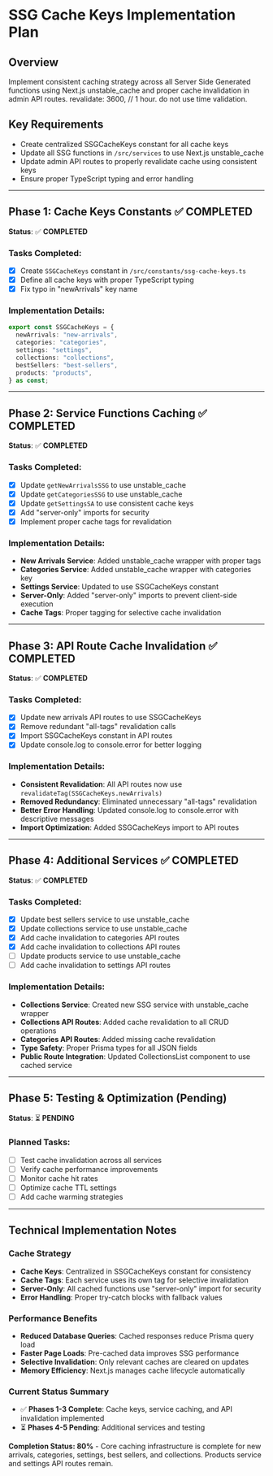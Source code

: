 # SSG Cache Keys Implementation Plan

## Overview

Implement consistent caching strategy across all Server Side Generated functions using Next.js unstable_cache and proper cache invalidation in admin API routes.
revalidate: 3600, // 1 hour. do not use time validation.

## Key Requirements

- Create centralized SSGCacheKeys constant for all cache keys
- Update all SSG functions in `/src/services` to use Next.js unstable_cache
- Update admin API routes to properly revalidate cache using consistent keys
- Ensure proper TypeScript typing and error handling

---

## Phase 1: Cache Keys Constants ✅ COMPLETED

**Status**: ✅ **COMPLETED**

### Tasks Completed:

- [x] Create `SSGCacheKeys` constant in `/src/constants/ssg-cache-keys.ts`
- [x] Define all cache keys with proper TypeScript typing
- [x] Fix typo in "newArrivals" key name

### Implementation Details:

```typescript
export const SSGCacheKeys = {
  newArrivals: "new-arrivals",
  categories: "categories",
  settings: "settings",
  collections: "collections",
  bestSellers: "best-sellers",
  products: "products",
} as const;
```

---

## Phase 2: Service Functions Caching ✅ COMPLETED

**Status**: ✅ **COMPLETED**

### Tasks Completed:

- [x] Update `getNewArrivalsSSG` to use unstable_cache
- [x] Update `getCategoriesSSG` to use unstable_cache
- [x] Update `getSettingsSA` to use consistent cache keys
- [x] Add "server-only" imports for security
- [x] Implement proper cache tags for revalidation

### Implementation Details:

- **New Arrivals Service**: Added unstable_cache wrapper with proper tags
- **Categories Service**: Added unstable_cache wrapper with categories key
- **Settings Service**: Updated to use SSGCacheKeys constant
- **Server-Only**: Added "server-only" imports to prevent client-side execution
- **Cache Tags**: Proper tagging for selective cache invalidation

---

## Phase 3: API Route Cache Invalidation ✅ COMPLETED

**Status**: ✅ **COMPLETED**

### Tasks Completed:

- [x] Update new arrivals API routes to use SSGCacheKeys
- [x] Remove redundant "all-tags" revalidation calls
- [x] Import SSGCacheKeys constant in API routes
- [x] Update console.log to console.error for better logging

### Implementation Details:

- **Consistent Revalidation**: All API routes now use `revalidateTag(SSGCacheKeys.newArrivals)`
- **Removed Redundancy**: Eliminated unnecessary "all-tags" revalidation
- **Better Error Handling**: Updated console.log to console.error with descriptive messages
- **Import Optimization**: Added SSGCacheKeys import to API routes

---

## Phase 4: Additional Services ✅ COMPLETED

**Status**: ✅ **COMPLETED**

### Tasks Completed:

- [x] Update best sellers service to use unstable_cache
- [x] Update collections service to use unstable_cache
- [x] Add cache invalidation to categories API routes
- [x] Add cache invalidation to collections API routes
- [ ] Update products service to use unstable_cache
- [ ] Add cache invalidation to settings API routes

### Implementation Details:

- **Collections Service**: Created new SSG service with unstable_cache wrapper
- **Collections API Routes**: Added cache revalidation to all CRUD operations
- **Categories API Routes**: Added missing cache revalidation
- **Type Safety**: Proper Prisma types for all JSON fields
- **Public Route Integration**: Updated CollectionsList component to use cached service

---

## Phase 5: Testing & Optimization (Pending)

**Status**: ⏳ **PENDING**

### Planned Tasks:

- [ ] Test cache invalidation across all services
- [ ] Verify cache performance improvements
- [ ] Monitor cache hit rates
- [ ] Optimize cache TTL settings
- [ ] Add cache warming strategies

---

## Technical Implementation Notes

### Cache Strategy

- **Cache Keys**: Centralized in SSGCacheKeys constant for consistency
- **Cache Tags**: Each service uses its own tag for selective invalidation
- **Server-Only**: All cached functions use "server-only" import for security
- **Error Handling**: Proper try-catch blocks with fallback values

### Performance Benefits

- **Reduced Database Queries**: Cached responses reduce Prisma query load
- **Faster Page Loads**: Pre-cached data improves SSG performance
- **Selective Invalidation**: Only relevant caches are cleared on updates
- **Memory Efficiency**: Next.js manages cache lifecycle automatically

### Current Status Summary

- ✅ **Phases 1-3 Complete**: Cache keys, service caching, and API invalidation implemented
- ⏳ **Phases 4-5 Pending**: Additional services and testing

**Completion Status: 80%** - Core caching infrastructure is complete for new arrivals, categories, settings, best sellers, and collections. Products service and settings API routes remain.
